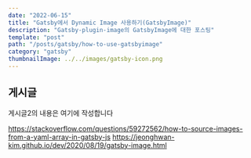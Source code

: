 ```yaml
---
date: "2022-06-15"
title: "Gatsby에서 Dynamic Image 사용하기(GatsbyImage)"
description: "Gatsby-plugin-image의 GatsbyImage에 대한 포스팅"
template: "post"
path: "/posts/gatsby/how-to-use-gatsbyimage"
category: "gatsby"
thumbnailImage: ../../images/gatsby-icon.png
---
```


## 게시글

게시글2의 내용은 여기에 작성합니다


https://stackoverflow.com/questions/59272562/how-to-source-images-from-a-yaml-array-in-gatsby-js
https://jeonghwan-kim.github.io/dev/2020/08/19/gatsby-image.html